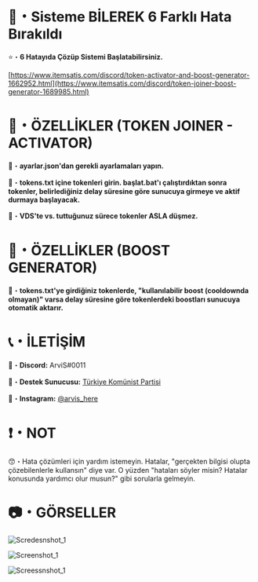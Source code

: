 # 🤖・Sisteme BİLEREK 6 Farklı Hata Bırakıldı
⭐・**6 Hatayıda Çözüp Sistemi Başlatabilirsiniz.**

[https://www.itemsatis.com/discord/token-activator-and-boost-generator-1662952.html](https://www.itemsatis.com/discord/token-joiner-boost-generator-1689985.html)
# 
#

# 📝・ÖZELLİKLER (TOKEN JOINER - ACTIVATOR)
🎄・**ayarlar.json'dan gerekli ayarlamaları yapın.**

🎄・**tokens.txt içine tokenleri girin. başlat.bat'ı çalıştırdıktan sonra tokenler, belirlediğiniz delay süresine göre sunucuya girmeye ve aktif durmaya başlayacak.**

🎄・**VDS'te vs. tuttuğunuz sürece tokenler ASLA düşmez.**
#
#

# 📝・ÖZELLİKLER (BOOST GENERATOR)

🎄・**tokens.txt'ye girdiğiniz tokenlerde, "kullanılabilir boost (cooldownda olmayan)" varsa delay süresine göre tokenlerdeki boostları sunucuya otomatik aktarır.**
#
#

# 📞・İLETİŞİM
💙・**Discord:** ArviS#0011

🔗・**Destek Sunucusu:** [Türkiye Komünist Partisi](https://discord.gg/tkp)

💜・**Instagram:** [@arvis_here](https://www.instagram.com/arvis_here/)
#
#

# ❗・NOT
😙・Hata çözümleri için yardım istemeyin. Hatalar, "gerçekten bilgisi olupta çözebilenlerle kullansın" diye var. O yüzden "hataları söyler misin? Hatalar konusunda yardımcı olur musun?" gibi sorularla gelmeyin.
#
#

# 📷・GÖRSELLER
![Scredesnshot_1](https://github.com/ArviSlayer/Token-Joiner-Activator-And-Boost-Generator/assets/69751083/d15e623c-0c1a-4a7c-ae5a-a5ec10c15eda)

![Screenshot_1](https://github.com/ArviSlayer/Token-Joiner-Activator-And-Boost-Generator/assets/69751083/4f07a09a-81ca-47a9-b49d-2726191543ef)

![Screessnshot_1](https://github.com/ArviSlayer/Token-Joiner-Activator-And-Boost-Generator/assets/69751083/afd1f303-ead7-4719-95ba-7e11153b3ee9)
